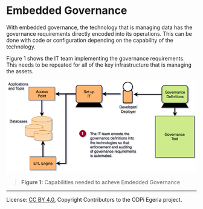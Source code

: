 <!-- SPDX-License-Identifier: CC-BY-4.0 -->
<!-- Copyright Contributors to the ODPi Egeria project. -->

# Embedded Governance

With embedded governance, the technology that is managing data has the governance requirements directly encoded into its
operations.  This can be done with code or configuration depending on the capability of the technology.

Figure 1 shows the IT team implementing the governance requirements.  This needs to be repeated for all of
the key infrastructure that is managing the assets.

![Figure 1](governance-maturity-model-Embedded-Governance.png)
> **Figure 1:** Capabilities needed to acheve Emdedded Governance


----
License: [CC BY 4.0](https://creativecommons.org/licenses/by/4.0/),
Copyright Contributors to the ODPi Egeria project.

